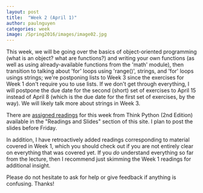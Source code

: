 ```yaml
---
layout: post
title:  "Week 2 (April 1)"
author: paulnguyen
categories: week
image: /Spring2016/images/image02.jpg
---
```


This week, we will be going over the basics of object-oriented programming (what is an object? what are functions?) and writing your own functions (as well as using already-available functions from the 'math' module), then transition to talking about 'for' loops using 'range()', strings, and 'for' loops usings strings; we're postponing lists to Week 3 since the exercises for Week 1 don't require you to use lists. If we don't get through everything, I will postpone the due date for the second (short) set of exercises to April 15 instead of April 8 (which is the due date for the first set of exercises, by the way). We will likely talk more about strings in Week 3.

There are [assigned readings][readings] for this week from Think Python (2nd Edition) available in the "Readings and Slides" section of this site. I plan to post the slides before Friday.

In addition, I have retroactively added readings corresponding to material covered in Week 1, which you should check out if you are not entirely clear on everything that was covered yet. If you *do* understand everything so far from the lecture, then I recommend just skimming the Week 1 readings for additional insight.

Please do not hesitate to ask for help or give feedback if anything is confusing. Thanks!

[readings]: http://pailnguyen.github.io/Spring2016/readings_slides/